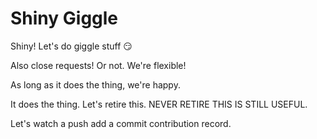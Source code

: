 # Shiny Giggle

Shiny! Let's do giggle stuff 😏

Also close requests! Or not. We're flexible!

As long as it does the thing, we're happy.

It does the thing. Let's retire this.  NEVER RETIRE THIS IS STILL USEFUL.

Let's watch a push add a commit contribution record.
